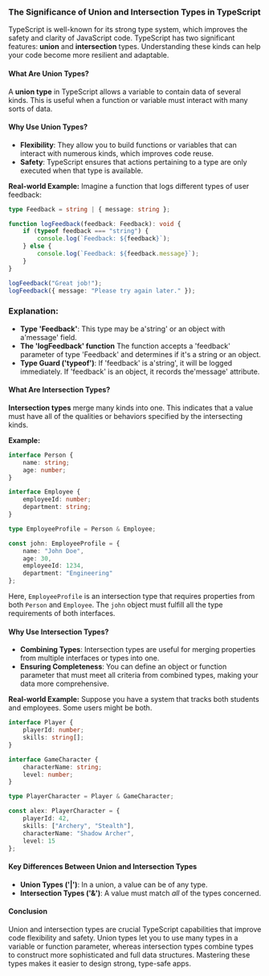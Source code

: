 ### The Significance of Union and Intersection Types in TypeScript

TypeScript is well-known for its strong type system, which improves the safety and clarity of JavaScript code. TypeScript has two significant features: **union** and **intersection** types. Understanding these kinds can help your code become more resilient and adaptable.

#### What Are Union Types?

A **union type** in TypeScript allows a variable to contain data of several kinds. This is useful when a function or variable must interact with many sorts of data.

#### Why Use Union Types?

- **Flexibility**: They allow you to build functions or variables that can interact with numerous kinds, which improves code reuse.
- **Safety**: TypeScript ensures that actions pertaining to a type are only executed when that type is available.

**Real-world Example:**
Imagine a function that logs different types of user feedback:
```typescript
type Feedback = string | { message: string };

function logFeedback(feedback: Feedback): void {
    if (typeof feedback === "string") {
        console.log(`Feedback: ${feedback}`);
    } else {
        console.log(`Feedback: ${feedback.message}`);
    }
}

logFeedback("Great job!");
logFeedback({ message: "Please try again later." });
```
### Explanation:
- **Type 'Feedback'**: This type may be a'string' or an object with a'message' field.
- **The 'logFeedback' function** The function accepts a 'feedback' parameter of type 'Feedback' and determines if it's a string or an object.
- **Type Guard ('typeof')**: If 'feedback' is a'string', it will be logged immediately. If 'feedback' is an object, it records the'message' attribute.

#### What Are Intersection Types?

**Intersection types** merge many kinds into one. This indicates that a value must have all of the qualities or behaviors specified by the intersecting kinds.

**Example:**
```typescript
interface Person {
    name: string;
    age: number;
}

interface Employee {
    employeeId: number;
    department: string;
}

type EmployeeProfile = Person & Employee;

const john: EmployeeProfile = {
    name: "John Doe",
    age: 30,
    employeeId: 1234,
    department: "Engineering"
};
```

Here, `EmployeeProfile` is an intersection type that requires properties from both `Person` and `Employee`. The `john` object must fulfill all the type requirements of both interfaces.

#### Why Use Intersection Types?

- **Combining Types**: Intersection types are useful for merging properties from multiple interfaces or types into one.
- **Ensuring Completeness**: You can define an object or function parameter that must meet all criteria from combined types, making your data more comprehensive.

**Real-world Example:**
Suppose you have a system that tracks both students and employees. Some users might be both.

```typescript
interface Player {
    playerId: number;
    skills: string[];
}

interface GameCharacter {
    characterName: string;
    level: number;
}

type PlayerCharacter = Player & GameCharacter;

const alex: PlayerCharacter = {
    playerId: 42,
    skills: ["Archery", "Stealth"],
    characterName: "Shadow Archer",
    level: 15
};
```


#### Key Differences Between Union and Intersection Types

- **Union Types ('|')**: In a union, a value can be of any type.
- **Intersection Types ('&')**: A value must match *all* of the types concerned.

#### Conclusion

Union and intersection types are crucial TypeScript capabilities that improve code flexibility and safety. Union types let you to use many types in a variable or function parameter, whereas intersection types combine types to construct more sophisticated and full data structures. Mastering these types makes it easier to design strong, type-safe apps.